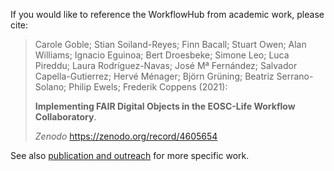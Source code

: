 If you would like to reference the WorkflowHub from academic work, please cite:

> Carole Goble; Stian Soiland-Reyes; Finn Bacall; Stuart Owen; Alan Williams; Ignacio Eguinoa; Bert Droesbeke; Simone Leo; Luca Pireddu; Laura Rodríguez-Navas; José Mª Fernández; Salvador Capella-Gutierrez; Hervé Ménager; Björn Grüning; Beatriz Serrano-Solano; Philip Ewels; Frederik Coppens (2021):
>
> **Implementing FAIR Digital Objects in the EOSC-Life Workflow Collaboratory**.
> 
> _Zenodo_
> <https://zenodo.org/record/4605654>

See also [publication and outreach](/project/outreach) for more specific work.
